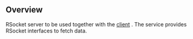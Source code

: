 ## Overview

RSocket server to be used together with the [client](https://github.com/nschwinning/rsocket-service-a) .
The service provides RSocket interfaces to fetch data.